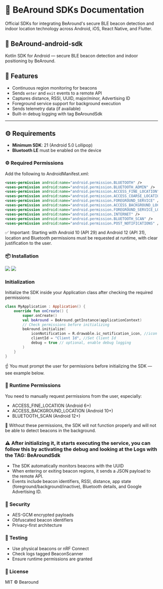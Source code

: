 # 🐻 BeAround SDKs Documentation

Official SDKs for integrating BeAround's secure BLE beacon detection and indoor location technology across Android, iOS, React Native, and Flutter.

## 📱 BeAround-android-sdk

Kotlin SDK for Android — secure BLE beacon detection and indoor positioning by BeAround.

## 🧩 Features

- Continuous region monitoring for beacons
- Sends `enter` and `exit` events to a remote API
- Captures distance, RSSI, UUID, major/minor, Advertising ID
- Foreground service support for background execution
- Sends telemetry data (if available)
- Built-in debug logging with tag BeAroundSdk

---

## ⚙️ Requirements

- **Minimum SDK**: 21 (Android 5.0 Lollipop)
- **Bluetooth LE** must be enabled on the device

### ⚙️ Required Permissions

Add the following to AndroidManifest.xml:

```xml
<uses-permission android:name="android.permission.BLUETOOTH" />
<uses-permission android:name="android.permission.BLUETOOTH_ADMIN" />
<uses-permission android:name="android.permission.ACCESS_FINE_LOCATION" />
<uses-permission android:name="android.permission.ACCESS_COARSE_LOCATION" />
<uses-permission android:name="android.permission.FOREGROUND_SERVICE" />
<uses-permission android:name="android.permission.ACCESS_BACKGROUND_LOCATION" />
<uses-permission android:name="android.permission.FOREGROUND_SERVICE_LOCATION" />
<uses-permission android:name="android.permission.INTERNET" />
<uses-permission android:name="android.permission.BLUETOOTH_SCAN" />
<uses-permission android:name="android.permission.POST_NOTIFICATIONS" />
```
✅ Important: Starting with Android 10 (API 29) and Android 12 (API 31), location and Bluetooth permissions must be requested at runtime, with clear justification to the user.

### 📦 Installation

[![](https://jitpack.io/v/Bearound/bearound-android-sdk.svg)](https://jitpack.io/#Bearound/bearound-android-sdk) [![](https://img.shields.io/badge/GitHub%20Packages-v1.0.13-blue)](https://github.com/Bearound/bearound-android-sdk/packages/2631094)

### Initialization
Initialize the SDK inside your Application class after checking the required permissions:

```kotlin
class MyApplication : Application() {
    override fun onCreate() {
        super.onCreate()
        val beAround = BeAround.getInstance(applicationContext)
        // Check permissions before initializing
        beAround.initialize(
            iconNotification = R.drawable.ic_notification_icon, //icon show notification service
            clientId = "Client Id", //Set Client Id
            debug = true // optional, enable debug logging
        )
    }
}
```
☝️ You must prompt the user for permissions before initializing the SDK — see example below.

### 🔐 Runtime Permissions

You need to manually request permissions from the user, especially:

- ACCESS_FINE_LOCATION (Android 6+)
- ACCESS_BACKGROUND_LOCATION (Android 10+)
- BLUETOOTH_SCAN (Android 12+)

📌 Without these permissions, the SDK will not function properly and will not be able to detect beacons in the background.

### ⚠️ After initializing it, it starts executing the service, you can follow this by activating the debug and looking at the Logs with the TAG: BeAroundSdk

- The SDK automatically monitors beacons with the UUID
- When entering or exiting beacon regions, it sends a JSON payload to the remote API.
- Events include beacon identifiers, RSSI, distance, app state (foreground/background/inactive), Bluetooth details, and Google Advertising ID.

### 🔐 Security

- AES-GCM encrypted payloads
- Obfuscated beacon identifiers
- Privacy-first architecture

### 🧪 Testing

- Use physical beacons or nRF Connect
- Check logs tagged BeaconScanner
- Ensure runtime permissions are granted

### 📄 License

MIT © Bearound

